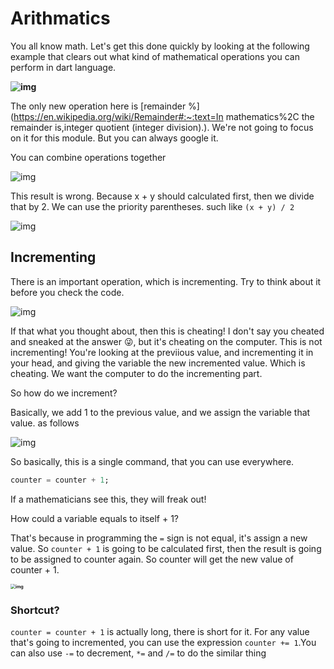 # **Arithmatics** 

You all know math. Let's get this done quickly by looking at the following example that clears out what kind of mathematical operations you can perform in dart language. 

**![img](https://lh4.googleusercontent.com/GHvSnU8qeGThz8lAtBfqurJ6I8Hc1dbzfL3f4nVVsSuglhAwcs2BFIc-MjdrFmqfAHMHwnxHdOX5R1v4teiwwtpjG2165H_YVnqYeG2gKkJ5HcFF6CZ1Qy9gWsBXrj5IwyYP1dBA)**



The only new operation here is [remainder %](https://en.wikipedia.org/wiki/Remainder#:~:text=In mathematics%2C the remainder is,integer quotient (integer division).). We're not going to focus on it for this module. But you can always google it. 





You can combine operations together 

![img](https://lh6.googleusercontent.com/J7Vxt3ogiS6yQHiUNMtAN0y0aQqOxTME192T4Pxc7WN1__RtchDXzMiaqhi0pHw1HMQmGEFYO3xmztA9EA_mEYjTeLUjJrU68gs18raPI7eIFl9vgAJSgVa5t7MwD8_5Mdjh6OPr)



This result is wrong. Because x + y should calculated first, then we divide that by 2. We can use the priority parentheses. such like `(x + y) / 2`

![img](https://lh3.googleusercontent.com/iGw-pKXQrlStsK-faiuD9xrV6vUHwUYLtg_QgovV6HlXjQXgAMjDuZRiu4Ltccj9vt9noZtazXvGIKHnKN6JlIzkWQnb0TO0vqy7e5xI6OYcoW5q3fcy3XMNzckvJaaWGsfbI9cf)





## **Incrementing**

There is an important operation, which is incrementing. Try to think about it before you check the code. 

![img](https://lh5.googleusercontent.com/nn2Rrbp2jg7tWNERXYuaQKvm51xH64JEdJJz0_fkC7D_mOTk432-Sc0BOEdm1Vw5zwKailX3khceFyxg56LuO_s2rf4Kiuv3vLvaN__63Q3zTOqGCcLVb-Snm9bCI6x7lecOdZe4)



If that what you thought about, then this is cheating! I don't say you cheated and sneaked at the answer 😜, but it's cheating on the computer. This is not incrementing! You're looking at the previious value, and incrementing it in your head, and giving the variable the new incremented value. Which is cheating. We want the computer to do the incrementing part.



So how do we increment? 

Basically, we add 1 to the previous value, and we assign the variable that value. as follows

![img](https://lh3.googleusercontent.com/4jIfAMsp27OU1d7qSPPhnV11zk0pKDNUdYNJpOUT9zd4JXgzMylNrdaIaU7Y31-4bNO4f2BsQoeyNlls5ADw2xRptTffASIYzVhNC9B5i-0DGZCRgm9S5mEv9qOIgi_mZkQQ80Ku)



So basically, this is a single command, that you can use everywhere. 

```dart
counter = counter + 1;
```



If a mathematicians see this, they will freak out! 

How could a variable equals to itself + 1? 

That's because in programming the `=` sign is not equal, it's assign a new value. So `counter + 1` is going to be calculated first, then the result is going to be assigned to counter again. So counter will get the new value of counter + 1. 

**<img src="https://lh5.googleusercontent.com/x9CAtxDmcbRsBruOX4l1p_uWqL86CBSEDpd-JC2g4OK0rBVX--9fIp196ZjBrMzrDQlOi1xNAyIgUgKVtWWaTiJuHfQe0-Q5MxSPamUtZy0dHqh8-jf_l73D-ybftAJPuJ83AhDV" alt="img" style="zoom:50%;" />**





### Shortcut? 

`counter = counter + 1` is actually long, there is short for it. For any value that's going to incremented, you can use the expression `counter += 1`.You can also use `-=` to decrement, `*=` and `/=` to do the similar thing





